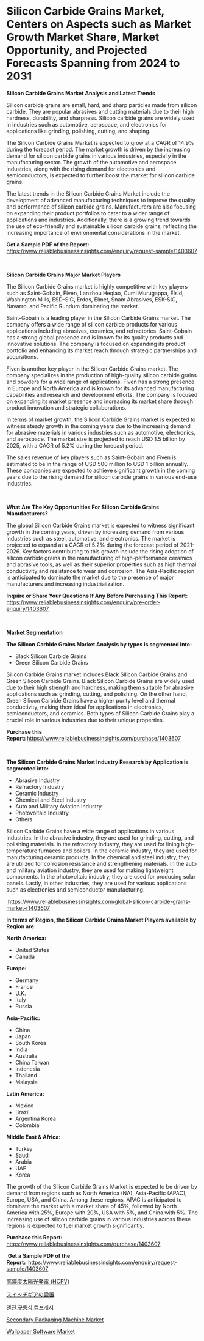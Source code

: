 <p><h1>Silicon Carbide Grains Market, Centers on Aspects such as Market Growth Market Share, Market Opportunity, and Projected Forecasts Spanning from 2024 to 2031</h1></p><p><strong>Silicon Carbide Grains Market Analysis and Latest Trends</strong></p>
<p><p>Silicon carbide grains are small, hard, and sharp particles made from silicon carbide. They are popular abrasives and cutting materials due to their high hardness, durability, and sharpness. Silicon carbide grains are widely used in industries such as automotive, aerospace, and electronics for applications like grinding, polishing, cutting, and shaping.</p><p>The Silicon Carbide Grains Market is expected to grow at a CAGR of 14.9% during the forecast period. The market growth is driven by the increasing demand for silicon carbide grains in various industries, especially in the manufacturing sector. The growth of the automotive and aerospace industries, along with the rising demand for electronics and semiconductors, is expected to further boost the market for silicon carbide grains.</p><p>The latest trends in the Silicon Carbide Grains Market include the development of advanced manufacturing techniques to improve the quality and performance of silicon carbide grains. Manufacturers are also focusing on expanding their product portfolios to cater to a wider range of applications and industries. Additionally, there is a growing trend towards the use of eco-friendly and sustainable silicon carbide grains, reflecting the increasing importance of environmental considerations in the market.</p></p>
<p><strong>Get a Sample PDF of the Report:&nbsp;</strong> <a href="https://www.reliablebusinessinsights.com/enquiry/request-sample/1403607">https://www.reliablebusinessinsights.com/enquiry/request-sample/1403607</a></p>
<p>&nbsp;</p>
<p><strong>Silicon Carbide Grains Major Market Players</strong></p>
<p><p>The Silicon Carbide Grains market is highly competitive with key players such as Saint-Gobain, Fiven, Lanzhou Heqiao, Cumi Murugappa, Elsid, Washington Mills, ESD-SIC, Erdos, Elmet, Snam Abrasives, ESK-SIC, Navarro, and Pacific Rundum dominating the market.</p><p>Saint-Gobain is a leading player in the Silicon Carbide Grains market. The company offers a wide range of silicon carbide products for various applications including abrasives, ceramics, and refractories. Saint-Gobain has a strong global presence and is known for its quality products and innovative solutions. The company is focused on expanding its product portfolio and enhancing its market reach through strategic partnerships and acquisitions.</p><p>Fiven is another key player in the Silicon Carbide Grains market. The company specializes in the production of high-quality silicon carbide grains and powders for a wide range of applications. Fiven has a strong presence in Europe and North America and is known for its advanced manufacturing capabilities and research and development efforts. The company is focused on expanding its market presence and increasing its market share through product innovation and strategic collaborations.</p><p>In terms of market growth, the Silicon Carbide Grains market is expected to witness steady growth in the coming years due to the increasing demand for abrasive materials in various industries such as automotive, electronics, and aerospace. The market size is projected to reach USD 1.5 billion by 2025, with a CAGR of 5.2% during the forecast period.</p><p>The sales revenue of key players such as Saint-Gobain and Fiven is estimated to be in the range of USD 500 million to USD 1 billion annually. These companies are expected to achieve significant growth in the coming years due to the rising demand for silicon carbide grains in various end-use industries.</p></p>
<p>&nbsp;</p>
<p><strong>What Are The Key Opportunities For Silicon Carbide Grains Manufacturers?</strong></p>
<p><p>The global Silicon Carbide Grains market is expected to witness significant growth in the coming years, driven by increasing demand from various industries such as steel, automotive, and electronics. The market is projected to expand at a CAGR of 5.2% during the forecast period of 2021-2026. Key factors contributing to this growth include the rising adoption of silicon carbide grains in the manufacturing of high-performance ceramics and abrasive tools, as well as their superior properties such as high thermal conductivity and resistance to wear and corrosion. The Asia-Pacific region is anticipated to dominate the market due to the presence of major manufacturers and increasing industrialization.</p></p>
<p><strong>Inquire or Share Your Questions If Any Before Purchasing This Report:</strong> <a href="https://www.reliablebusinessinsights.com/enquiry/pre-order-enquiry/1403607">https://www.reliablebusinessinsights.com/enquiry/pre-order-enquiry/1403607</a></p>
<p>&nbsp;</p>
<p><strong>Market Segmentation</strong></p>
<p><strong>The Silicon Carbide Grains Market Analysis by types is segmented into:</strong></p>
<p><ul><li>Black Silicon Carbide Grains</li><li>Green Silicon Carbide Grains</li></ul></p>
<p><p>Silicon Carbide Grains market includes Black Silicon Carbide Grains and Green Silicon Carbide Grains. Black Silicon Carbide Grains are widely used due to their high strength and hardness, making them suitable for abrasive applications such as grinding, cutting, and polishing. On the other hand, Green Silicon Carbide Grains have a higher purity level and thermal conductivity, making them ideal for applications in electronics, semiconductors, and ceramics. Both types of Silicon Carbide Grains play a crucial role in various industries due to their unique properties.</p></p>
<p><strong>Purchase this Report:&nbsp;</strong><a href="https://www.reliablebusinessinsights.com/purchase/1403607">https://www.reliablebusinessinsights.com/purchase/1403607</a></p>
<p>&nbsp;</p>
<p><strong>The Silicon Carbide Grains Market Industry Research by Application is segmented into:</strong></p>
<p><ul><li>Abrasive Industry</li><li>Refractory Industry</li><li>Ceramic Industry</li><li>Chemical and Steel Industry</li><li>Auto and Military Aviation Industry</li><li>Photovoltaic Industry</li><li>Others</li></ul></p>
<p><p>Silicon Carbide Grains have a wide range of applications in various industries. In the abrasive industry, they are used for grinding, cutting, and polishing materials. In the refractory industry, they are used for lining high-temperature furnaces and boilers. In the ceramic industry, they are used for manufacturing ceramic products. In the chemical and steel industry, they are utilized for corrosion resistance and strengthening materials. In the auto and military aviation industry, they are used for making lightweight components. In the photovoltaic industry, they are used for producing solar panels. Lastly, in other industries, they are used for various applications such as electronics and semiconductor manufacturing.</p></p>
<p><a href="https://www.reliablebusinessinsights.com/global-silicon-carbide-grains-market-r1403607">&nbsp;https://www.reliablebusinessinsights.com/global-silicon-carbide-grains-market-r1403607</a></p>
<p><strong>In terms of Region, the Silicon Carbide Grains Market Players available by Region are:</strong></p>
<p>
    <p> <strong> North America: </strong>
        <ul>
            <li>United States</li>
            <li>Canada</li>
        </ul>
        </p> 
    <p> <strong> Europe: </strong>
        <ul>
            <li>Germany</li>
            <li>France</li>
            <li>U.K.</li>
            <li>Italy</li>
            <li>Russia</li>
        </ul>
        </p> 
    <p> <strong> Asia-Pacific: </strong>
        <ul>
            <li>China</li>
            <li>Japan</li>
            <li>South Korea</li>
            <li>India</li>
            <li>Australia</li>
            <li>China Taiwan</li>
            <li>Indonesia</li>
            <li>Thailand</li>
            <li>Malaysia</li>
        </ul>
        </p> 
    <p> <strong> Latin America: </strong>
        <ul>
            <li>Mexico</li>
            <li>Brazil</li>
            <li>Argentina Korea</li>
            <li>Colombia</li>
        </ul>
        </p> 
    <p> <strong> Middle East & Africa: </strong>
        <ul>
            <li>Turkey</li>
            <li>Saudi</li>
            <li>Arabia</li>
            <li>UAE</li>
            <li>Korea</li>
        </ul>
    </p>
    </p>
<p><p>The growth of the Silicon Carbide Grains Market is expected to be driven by demand from regions such as North America (NA), Asia-Pacific (APAC), Europe, USA, and China. Among these regions, APAC is anticipated to dominate the market with a market share of 45%, followed by North America with 25%, Europe with 20%, USA with 5%, and China with 5%. The increasing use of silicon carbide grains in various industries across these regions is expected to fuel market growth significantly.</p></p>
<p><strong>Purchase this Report: </strong><a href="https://www.reliablebusinessinsights.com/purchase/1403607">https://www.reliablebusinessinsights.com/purchase/1403607</a></p>
<p>&nbsp;<strong>Get a Sample PDF of the Report:&nbsp;&nbsp;</strong><a href="https://www.reliablebusinessinsights.com/enquiry/request-sample/1403607">https://www.reliablebusinessinsights.com/enquiry/request-sample/1403607</a></p>
<p><strong></strong></p>
<p><p><a href="https://github.com/RudyBoyer2017/Market-Research-Report-List-1/blob/main/4787017114382.md">高濃度太陽光発電 (HCPV)</a></p><p><a href="https://github.com/MosesSpinka1914/Market-Research-Report-List-2/blob/main/8973946114381.md">スイッチギアの設置</a></p><p><a href="https://github.com/Jackieshlerin98056/Market-Research-Report-List-1/blob/main/9900159111108.md">엔진 구동식 컴프레서</a></p><p><a href="https://github.com/abdillahsp58/Market-Research-Report-List-1/blob/main/secondary-packaging-machine-market.md">Secondary Packaging Machine Market</a></p><p><a href="https://github.com/irjbaube82/Market-Research-Report-List-1/blob/main/wallpaper-software-market.md">Wallpaper Software Market</a></p></p>
